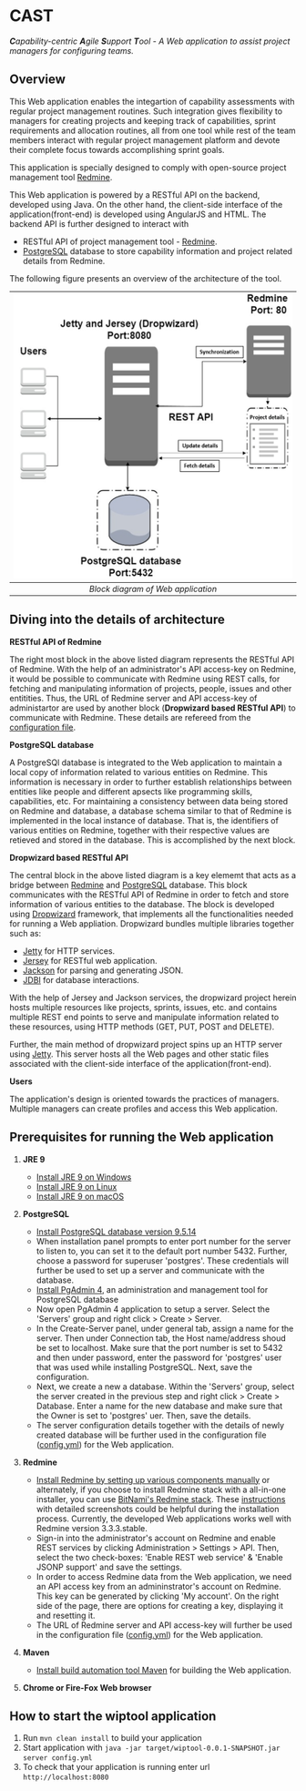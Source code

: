 # CAST

***C**apability-centric **A**gile **S**upport **T**ool - A Web application to assist project managers for configuring teams.*

Overview
---
This Web application enables the integartion of capability assessments with regular project management routines. Such integration gives flexibility to managers for creating projects and keeping track of capabilities, sprint requirements and allocation routines, all from one tool while rest of the team members interact with regular project management platform and devote their complete focus towards accomplishing sprint goals.

This application is specially designed to comply with open-source project management tool [Redmine](http://www.redmine.org/).  

This Web application is powered by a RESTful API on the backend, developed using Java. On the other hand, the client-side interface of the application(front-end) is developed using AngularJS and HTML. The backend API is further designed to interact with 

* RESTful API of project management tool - [Redmine](http://www.redmine.org/). 
* [PostgreSQL](https://www.postgresql.org/) database to store capability information and project related details from Redmine.

The following figure presents an overview of the architecture of the tool.

| <img src="https://github.com/vvksdatta/capabilityTool/blob/master/src/main/resources/assets/frontend/photos/BlockDiagram.png" data-canonical-src="https://github.com/vvksdatta/capabilityTool/blob/master/src/main/resources/assets/frontend/photos/BlockDiagram.png" width="550" height="500"/> |
|:--:| 
| *Block diagram of Web application* |

Diving into the details of architecture
---
**RESTful API of Redmine**

The right most block in the above listed diagram represents the RESTful API of Redmine. With the help of an administrator's API access-key on Redmine, it would be possible to communicate with Redmine using REST calls, for fetching and manipulating information of projects, people, issues and other entitities. Thus, the URL of Redmine server and API access-key of administartor are used by another block (**Dropwizard based RESTful API**) to communicate with Redmine. These details are refereed from the [configuration file](https://github.com/vvksdatta/capabilityTool/blob/master/config.yml).  

**PostgreSQL database**

A PostgreSQl database is integrated to the Web application to maintain a local copy of information related to various entities on Redmine. This information is necessary in order to further establish relationships between entities like people and different apsects like programming skills, capabilities, etc. For maintaining a consistency between data being stored on Redmine and database, a database schema similar to that of Redmine is implemented in the local instance of database. That is, the identifiers of various entities on Redmine, together with their respective values are retieved and stored in the database. This is accomplished by the next block.
 

**Dropwizard based RESTful API**

The central block in the above listed diagram is a key elememt that acts as a bridge between [Redmine](http://www.redmine.org/) and [PostgreSQL](https://www.postgresql.org/) database. This block communicates with the RESTful API of Redmine in order to fetch and store information of various entities to the database. The block is developed using [Dropwizard](https://www.dropwizard.io/1.2.0/docs/) framework, that implements all the functionalities needed for running a Web appliation. Dropwizard bundles multiple libraries together such as: 

* [Jetty](http://www.eclipse.org/jetty/) for HTTP services.
* [Jersey](http://jersey.java.net/) for RESTful web application.
* [Jackson](https://github.com/FasterXML/jackson) for parsing and generating JSON.
* [JDBI](http://www.jdbi.org) for database interactions.
 
With the help of Jersey and Jackson services, the dropwizard project herein hosts multiple resources like projects, sprints, issues, etc. and contains multiple REST end points to serve and manipulate information related to these resources, using HTTP methods (GET, PUT, POST and DELETE). 

Further, the main method of dropwizard project spins up an HTTP server using [Jetty](http://www.eclipse.org/jetty/). This server hosts all the Web pages and other static files associated with the client-side interface of the application(front-end).  

**Users**

The application's design is oriented towards the practices of managers. Multiple managers can create profiles and access this Web application.

Prerequisites for running the Web application
---
1. **JRE 9**
   * [Install JRE 9 on Windows](https://docs.oracle.com/javase/9/install/installation-jdk-and-jre-microsoft-windows-platforms.htm#GUID-2B9D2A17-176B-4BC8-AE2D-FD884161C958)
   * [Install JRE 9 on Linux](https://docs.oracle.com/javase/9/install/installation-jdk-and-jre-linux-platforms.htm#GUID-09D016D5-AB67-4552-9312-3B249180BD0F)
   * [Install JRE 9 on macOS](https://docs.oracle.com/javase/9/install/installation-jdk-and-jre-macos.htm#GUID-0071963E-D247-4D15-BF49-AD19C7260740)
   
2. **PostgreSQL** 
   * [Install PostgreSQL database version 9.5.14](https://www.enterprisedb.com/downloads/postgres-postgresql-downloads)
   * When installation panel prompts to enter port number for the server to listen to, you can set it to the default port number 5432. Further, choose a password for superuser 'postgres'. These credentials will further be used to set up a server and communicate with the database.   
   * [Install PgAdmin 4](https://www.pgadmin.org/download/), an administration and management tool for PostgreSQL database
   * Now open PgAdmin 4 application to setup a server. Select the 'Servers' group and right click > Create > Server.
   * In the Create-Server panel, under general tab, assign a name for the server. Then under Connection tab, the Host name/address shoud be set to localhost. Make sure that the port number is set to 5432 and then under password, enter the password for 'postgres' user that was used while installing PostgreSQL. Next, save the configuration.   
   * Next, we create a new a database. Within the 'Servers' group, select the server created in the previous step and right click > Create > Database. Enter a name for the new database and make sure that the Owner is set to 'postgres' uer. Then, save the details.
   * The server configuration details together with the details of newly created database will be further used in the configuration file ([config.yml](https://github.com/vvksdatta/capabilityTool/blob/master/config.yml)) for the Web application. 
   
3. **Redmine** 
   * [Install Redmine by setting up various components manually](https://www.redmine.org/projects/redmine/wiki/RedmineInstall) or alternately, if you choose to install Redmine stack with a all-in-one installer, you can use [BitNami's Redmine stack](https://bitnami.com/stack/redmine/installer). These [instructions](https://www.redmine.org/projects/redmine/wiki/How_to_install_Redmine_in_Linux_Windows_and_OS_X_using_BitNami_Redmine_Stack) with detailed screenshots could be helpful during the installation process. Currently, the developed Web applications works well with Redmine version 3.3.3.stable.
   * Sign-in into the administrator's account on Redmine and enable REST services by clicking Administration > Settings > API. Then, select the two check-boxes: 'Enable REST web service' & 'Enable JSONP support' and save the settings.
   * In order to access Redmine data from the Web application, we need an API access key from an admininstrator's account on Redmine. This key can be generated by clicking 'My account'. On the right side of the page, there are options for creating a key, displaying it  and resetting it. 
   * The URL of Redmine server and API access-key will further be used in the configuration file ([config.yml](https://github.com/vvksdatta/capabilityTool/blob/master/config.yml)) for the Web application. 
   
4. **Maven**
   * [Install build automation tool Maven](https://www.baeldung.com/install-maven-on-windows-linux-mac) for building the Web application. 

5. **Chrome or  Fire-Fox Web browser**

How to start the wiptool application
---

1. Run `mvn clean install` to build your application
1. Start application with `java -jar target/wiptool-0.0.1-SNAPSHOT.jar server config.yml`
1. To check that your application is running enter url `http://localhost:8080`
